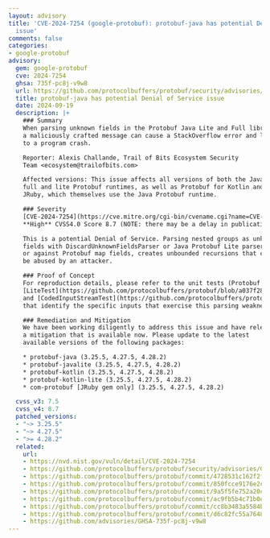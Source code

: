 ```yaml
---
layout: advisory
title: 'CVE-2024-7254 (google-protobuf): protobuf-java has potential Denial of Service
  issue'
comments: false
categories:
- google-protobuf
advisory:
  gem: google-protobuf
  cve: 2024-7254
  ghsa: 735f-pc8j-v9w8
  url: https://github.com/protocolbuffers/protobuf/security/advisories/GHSA-735f-pc8j-v9w8
  title: protobuf-java has potential Denial of Service issue
  date: 2024-09-19
  description: |+
    ### Summary
    When parsing unknown fields in the Protobuf Java Lite and Full library,
    a maliciously crafted message can cause a StackOverflow error and lead
    to a program crash.

    Reporter: Alexis Challande, Trail of Bits Ecosystem Security
    Team <ecosystem@trailofbits.com>

    Affected versions: This issue affects all versions of both the Java
    full and lite Protobuf runtimes, as well as Protobuf for Kotlin and
    JRuby, which themselves use the Java Protobuf runtime.

    ### Severity
    [CVE-2024-7254](https://cve.mitre.org/cgi-bin/cvename.cgi?name=CVE-2024-7254)
    **High** CVSS4.0 Score 8.7 (NOTE: there may be a delay in publication)

    This is a potential Denial of Service. Parsing nested groups as unknown
    fields with DiscardUnknownFieldsParser or Java Protobuf Lite parser,
    or against Protobuf map fields, creates unbounded recursions that can
    be abused by an attacker.

    ### Proof of Concept
    For reproduction details, please refer to the unit tests (Protobuf Java
    [LiteTest](https://github.com/protocolbuffers/protobuf/blob/a037f28ff81ee45ebe008c64ab632bf5372242ce/java/lite/src/test/java/com/google/protobuf/LiteTest.java)
    and [CodedInputStreamTest](https://github.com/protocolbuffers/protobuf/blob/a037f28ff81ee45ebe008c64ab632bf5372242ce/java/core/src/test/java/com/google/protobuf/CodedInputStreamTest.java))
    that identify the specific inputs that exercise this parsing weakness.

    ### Remediation and Mitigation
    We have been working diligently to address this issue and have released
    a mitigation that is available now. Please update to the latest
    available versions of the following packages:

    * protobuf-java (3.25.5, 4.27.5, 4.28.2)
    * protobuf-javalite (3.25.5, 4.27.5, 4.28.2)
    * protobuf-kotlin (3.25.5, 4.27.5, 4.28.2)
    * protobuf-kotlin-lite (3.25.5, 4.27.5, 4.28.2)
    * com-protobuf [JRuby gem only] (3.25.5, 4.27.5, 4.28.2)

  cvss_v3: 7.5
  cvss_v4: 8.7
  patched_versions:
  - "~> 3.25.5"
  - "~> 4.27.5"
  - ">= 4.28.2"
  related:
    url:
    - https://nvd.nist.gov/vuln/detail/CVE-2024-7254
    - https://github.com/protocolbuffers/protobuf/security/advisories/GHSA-735f-pc8j-v9w8
    - https://github.com/protocolbuffers/protobuf/commit/4728531c162f2f9e8c2ca1add713cfee2db6be3b
    - https://github.com/protocolbuffers/protobuf/commit/850fcce9176e2c9070614dab53537760498c926b
    - https://github.com/protocolbuffers/protobuf/commit/9a5f5fe752a20cbac2e722b06949ac985abdd534
    - https://github.com/protocolbuffers/protobuf/commit/ac9fb5b4c71b0dd80985b27684e265d1f03abf46
    - https://github.com/protocolbuffers/protobuf/commit/cc8b3483a5584b3301e3d43d17eb59704857ffaa
    - https://github.com/protocolbuffers/protobuf/commit/d6c82fc55a76481c676f541a255571e8950bb8c3
    - https://github.com/advisories/GHSA-735f-pc8j-v9w8
---
```

